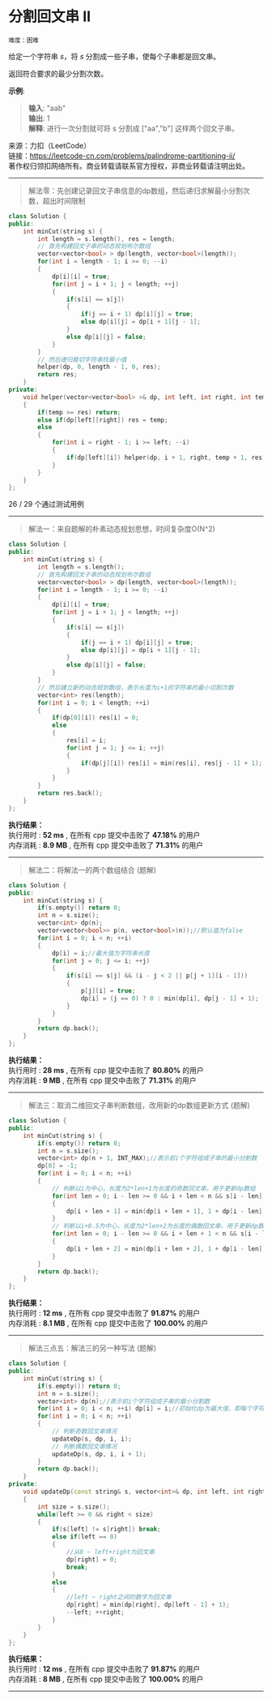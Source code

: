 # 分割回文串 II #  
`难度：困难` 

给定一个字符串 *s*，将 *s* 分割成一些子串，使每个子串都是回文串。  

返回符合要求的最少分割次数。  

**示例**:  
>**输入**: "aab"  
>**输出**: 1    
>**解释**: 进行一次分割就可将 s 分割成 ["aa","b"] 这样两个回文子串。  

来源：力扣（LeetCode）  
链接：https://leetcode-cn.com/problems/palindrome-partitioning-ii/  
著作权归领扣网络所有。商业转载请联系官方授权，非商业转载请注明出处。  

---  
>解法零：先创建记录回文子串信息的dp数组，然后递归求解最小分割次数，超出时间限制  

```C++  
class Solution {
public:
    int minCut(string s) {
        int length = s.length(), res = length;
        // 首先构建回文子串的动态规划布尔数组
        vector<vector<bool> > dp(length, vector<bool>(length));
        for(int i = length - 1; i >= 0; --i)
        {
            dp[i][i] = true;
            for(int j = i + 1; j < length; ++j)
            {
                if(s[i] == s[j])
                {
                    if(j == i + 1) dp[i][j] = true;
                    else dp[i][j] = dp[i + 1][j - 1];
                }
                else dp[i][j] = false;
            }
        }
        // 然后递归裁切字符串找最小值
        helper(dp, 0, length - 1, 0, res);
        return res;
    }
private:
    void helper(vector<vector<bool> >& dp, int left, int right, int temp, int& res)
    {
        if(temp >= res) return;
        else if(dp[left][right]) res = temp;
        else
        {
            for(int i = right - 1; i >= left; --i)
            {
                if(dp[left][i]) helper(dp, i + 1, right, temp + 1, res);
            }
        }
    }
};
```  
26 / 29 个通过测试用例  

---  
>解法一：来自题解的朴素动态规划思想，时间复杂度O(N^2)  

```C++  
class Solution {
public:
    int minCut(string s) {
        int length = s.length();
        // 首先构建回文子串的动态规划布尔数组
        vector<vector<bool> > dp(length, vector<bool>(length));
        for(int i = length - 1; i >= 0; --i)
        {
            dp[i][i] = true;
            for(int j = i + 1; j < length; ++j)
            {
                if(s[i] == s[j])
                {
                    if(j == i + 1) dp[i][j] = true;
                    else dp[i][j] = dp[i + 1][j - 1];
                }
                else dp[i][j] = false;
            }
        }
        // 然后建立新的动态规划数组，表示长度为i+1的字符串的最小切割次数
        vector<int> res(length);
        for(int i = 0; i < length; ++i)
        {
            if(dp[0][i]) res[i] = 0;
            else
            {
                res[i] = i;
                for(int j = 1; j <= i; ++j)
                {
                    if(dp[j][i]) res[i] = min(res[i], res[j - 1] + 1);
                }
            }
        }
        return res.back();
    }
};
```  

**执行结果：**  
执行用时 : **52 ms** , 在所有 cpp 提交中击败了 **47.18%** 的用户  
内存消耗 : **8.9 MB** , 在所有 cpp 提交中击败了 **71.31%** 的用户  

---  
>解法二：将解法一的两个数组结合 (题解)  

```C++  
class Solution {
public:
    int minCut(string s) {
        if(s.empty()) return 0;
        int n = s.size();
        vector<int> dp(n);
        vector<vector<bool>> p(n, vector<bool>(n));//默认值为false
        for(int i = 0; i < n; ++i)
        {
            dp[i] = i;//最大值为字符串长度
            for(int j = 0; j <= i; ++j)
            {
                if(s[i] == s[j] && (i - j < 2 || p[j + 1][i - 1]))
                {
                    p[j][i] = true;
                    dp[i] = (j == 0) ? 0 : min(dp[i], dp[j - 1] + 1);
                }
            }
        }
        return dp.back();
    }
};
```  

**执行结果：**  
执行用时 : **28 ms** , 在所有 cpp 提交中击败了 **80.80%** 的用户  
内存消耗 : **9 MB** , 在所有 cpp 提交中击败了 **71.31%** 的用户  

---  
>解法三：取消二维回文子串判断数组，改用新的dp数组更新方式 (题解)  

```C++  
class Solution {
public:
    int minCut(string s) {
        if(s.empty()) return 0;
        int n = s.size();
        vector<int> dp(n + 1, INT_MAX);//表示前i个字符组成子串的最小分割数
        dp[0] = -1;
        for(int i = 0; i < n; ++i)
        {
            // 判断以i为中心，长度为2*len+1为长度的奇数回文串，用于更新dp数组
            for(int len = 0; i - len >= 0 && i + len < n && s[i - len] == s[i + len]; ++len)
            {
                dp[i + len + 1] = min(dp[i + len + 1], 1 + dp[i - len]);
            }
            // 判断以i+0.5为中心，长度为2*len+2为长度的偶数回文串，用于更新dp数组
            for(int len = 0; i - len >= 0 && i + len + 1 < n && s[i - len] == s[i + len + 1]; ++len)
            {
                dp[i + len + 2] = min(dp[i + len + 2], 1 + dp[i - len]);
            }
        }
        return dp.back();
    }
};
```  

**执行结果：**  
执行用时 : **12 ms** , 在所有 cpp 提交中击败了 **91.87%** 的用户  
内存消耗 : **8.1 MB** , 在所有 cpp 提交中击败了 **100.00%** 的用户  

---  
>解法三点五：解法三的另一种写法 (题解)  

```C++  
class Solution {
public:
    int minCut(string s) {
        if(s.empty()) return 0;
        int n = s.size();
        vector<int> dp(n);//表示前i个字符组成子串的最小分割数
        for(int i = 0; i < n; ++i) dp[i] = i;//初始化dp为最大值，即每个字符切割一次
        for(int i = 0; i < n; ++i)
        {
            // 判断奇数回文串情况
            updateDp(s, dp, i, i);
            // 判断偶数回文串情况
            updateDp(s, dp, i, i + 1);
        }
        return dp.back();
    }
private:
    void updateDp(const string& s, vector<int>& dp, int left, int right)
    {
        int size = s.size();
        while(left >= 0 && right < size)
        {
            if(s[left] != s[right]) break;
            else if(left == 0)
            {
                //从0 ~ left+right为回文串 
                dp[right] = 0;
                break;
            }
            else
            {
                //left ~ right之间的数字为回文串 
                dp[right] = min(dp[right], dp[left - 1] + 1);
                --left; ++right;
            }
        }
    }
};
```  

**执行结果：**  
执行用时 : **12 ms** , 在所有 cpp 提交中击败了 **91.87%** 的用户  
内存消耗 : **8 MB** , 在所有 cpp 提交中击败了 **100.00%** 的用户  

---  